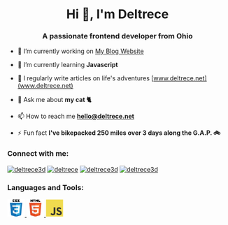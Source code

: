 <h1 align="center">Hi 👋, I'm Deltrece</h1>
<h3 align="center">A passionate frontend developer from Ohio</h3>

- 🔭 I’m currently working on [My Blog Website](https://github.com/deltrece/blog.git)

- 🌱 I’m currently learning **Javascript**

- 📝 I regularly write articles on life's adventures [www.deltrece.net](www.deltrece.net)

- 💬 Ask me about **my cat 🐈**

- 📫 How to reach me **hello@deltrece.net**

- ⚡ Fun fact **I've bikepacked 250 miles over 3 days along the G.A.P. 🚲**

<h3 align="left">Connect with me:</h3>
<p align="left">
<a href="https://twitter.com/deltrece3d" target="blank"><img align="center" src="https://raw.githubusercontent.com/rahuldkjain/github-profile-readme-generator/master/src/images/icons/Social/twitter.svg" alt="deltrece3d" height="30" width="40" /></a>
<a href="https://linkedin.com/in/deltrece" target="blank"><img align="center" src="https://raw.githubusercontent.com/rahuldkjain/github-profile-readme-generator/master/src/images/icons/Social/linked-in-alt.svg" alt="deltrece" height="30" width="40" /></a>
<a href="https://fb.com/deltrece3d" target="blank"><img align="center" src="https://raw.githubusercontent.com/rahuldkjain/github-profile-readme-generator/master/src/images/icons/Social/facebook.svg" alt="deltrece3d" height="30" width="40" /></a>
<a href="https://instagram.com/deltrece3d" target="blank"><img align="center" src="https://raw.githubusercontent.com/rahuldkjain/github-profile-readme-generator/master/src/images/icons/Social/instagram.svg" alt="deltrece3d" height="30" width="40" /></a>
</p>

<h3 align="left">Languages and Tools:</h3>
<p align="left"> <a href="https://www.w3schools.com/css/" target="_blank" rel="noreferrer"> <img src="https://raw.githubusercontent.com/devicons/devicon/master/icons/css3/css3-original-wordmark.svg" alt="css3" width="40" height="40"/> </a> <a href="https://www.w3.org/html/" target="_blank" rel="noreferrer"> <img src="https://raw.githubusercontent.com/devicons/devicon/master/icons/html5/html5-original-wordmark.svg" alt="html5" width="40" height="40"/> </a> <a href="https://developer.mozilla.org/en-US/docs/Web/JavaScript" target="_blank" rel="noreferrer"> <img src="https://raw.githubusercontent.com/devicons/devicon/master/icons/javascript/javascript-original.svg" alt="javascript" width="40" height="40"/> </a> </p>

